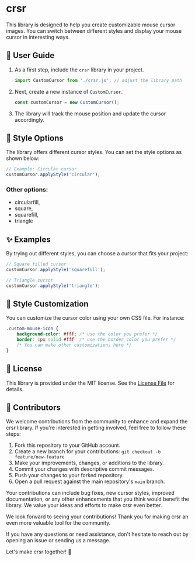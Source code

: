 # crsr

This library is designed to help you create customizable mouse cursor images. You can switch between different styles and display your mouse cursor in interesting ways.

## 📖 User Guide

1. As a first step, include the `crsr` library in your project.

    ```javascript
    import CustomCursor from './crsr.js'; // adjust the library path
    ```

2. Next, create a new instance of `CustomCursor`.

    ```javascript
    const customCursor = new CustomCursor();
    ```

3. The library will track the mouse position and update the cursor accordingly.

## 🎨 Style Options

The library offers different cursor styles. You can set the style options as shown below:

```javascript
// Example: Circular cursor
customCursor.applyStyle('circular');
```
### Other options:
- circularfill,
- square,
- squarefill,
- triangle

## ✨ Examples
By trying out different styles, you can choose a cursor that fits your project:

```javascript
// Square filled cursor
customCursor.applyStyle('squarefill');

// Triangle cursor
customCursor.applyStyle('triangle');
```

## 🎨 Style Customization
You can customize the cursor color using your own CSS file. For instance:

```css
.custom-mouse-icon {
    background-color: #fff; /* use the color you prefer */
    border: 1px solid #fff  /* use the border color you prefer */
    /* You can make other customizations here */
}
```

## 📄 License
This library is provided under the MIT license. See the [License File](https://github.com/aligunesv/crsr/blob/main/LICENSE) for details.

## 👥 Contributors

We welcome contributions from the community to enhance and expand the crsr library. If you're interested in getting involved, feel free to follow these steps:

1. Fork this repository to your GitHub account.
2. Create a new branch for your contributions: `git checkout -b feature/new-feature`
3. Make your improvements, changes, or additions to the library.
4. Commit your changes with descriptive commit messages.
5. Push your changes to your forked repository.
6. Open a pull request against the main repository's `main` branch.

Your contributions can include bug fixes, new cursor styles, improved documentation, or any other enhancements that you think would benefit the library. We value your ideas and efforts to make crsr even better.

We look forward to seeing your contributions! Thank you for making crsr an even more valuable tool for the community.

If you have any questions or need assistance, don't hesitate to reach out by opening an issue or sending us a message.

Let's make crsr together! 🚀
